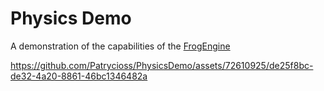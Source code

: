 # Physics Demo
A demonstration of the capabilities of the [FrogEngine](https://github.com/Patrycioss/FrogEngine)

https://github.com/Patrycioss/PhysicsDemo/assets/72610925/de25f8bc-de32-4a20-8861-46bc1346482a


